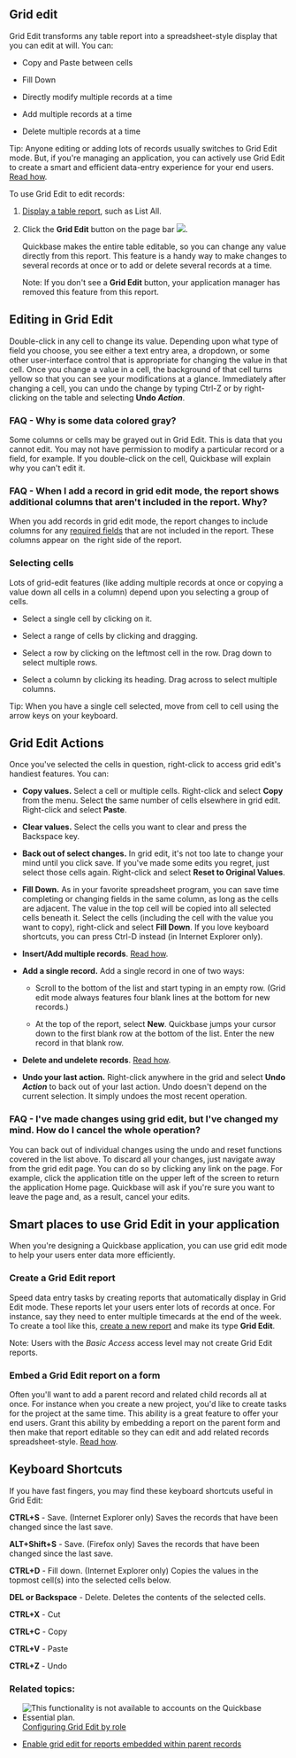 ## Grid edit

Grid Edit transforms any table report into a spreadsheet-style display that you can edit at will. You can:

-   Copy and Paste between cells
    
-   Fill Down
    
-   Directly modify multiple records at a time
    
-   Add multiple records at a time
    
-   Delete multiple records at a time
    

Tip: Anyone editing or adding lots of records usually switches to Grid Edit mode. But, if you're managing an application, you can actively use Grid Edit to create a smart and efficient data-entry experience for your end users. [Read how](https://helpv2.quickbase.com/hc/en-us/articles/4570328849812-Grid-edit#grideditreports).

To use Grid Edit to edit records:

1.  [Display a table report](https://helpv2.quickbase.com/hc/en-us/articles/4570317119252-Displaying-a-report-), such as List All.
    
2.  Click the **Grid Edit** button on the page bar ![](https://helpv2.quickbase.com/hc/article_attachments/31640522232852).
    
    Quickbase makes the entire table editable, so you can change any value directly from this report. This feature is a handy way to make changes to several records at once or to add or delete several records at a time.
    
    Note: If you don't see a **Grid Edit** button, your application manager has removed this feature from this report.
    

## Editing in Grid Edit

Double-click in any cell to change its value. Depending upon what type of field you choose, you see either a text entry area, a dropdown, or some other user-interface control that is appropriate for changing the value in that cell. Once you change a value in a cell, the background of that cell turns yellow so that you can see your modifications at a glance. Immediately after changing a cell, you can undo the change by typing Ctrl-Z or by right-clicking on the table and selecting **Undo _Action_**.

### FAQ - Why is some data colored gray?

Some columns or cells may be grayed out in Grid Edit. This is data that you cannot edit. You may not have permission to modify a particular record or a field, for example. If you double-click on the cell, Quickbase will explain why you can't edit it.

### FAQ - When I add a record in grid edit mode, the report shows additional columns that aren't included in the report. Why?

When you add records in grid edit mode, the report changes to include columns for any [required fields](https://helpv2.quickbase.com/hc/en-us/articles/4570324988692-Making-fields-required-) that are not included in the report. These columns appear on  the right side of the report.

### Selecting cells

Lots of grid-edit features (like adding multiple records at once or copying a value down all cells in a column) depend upon you selecting a group of cells.

-   Select a single cell by clicking on it.
    
-   Select a range of cells by clicking and dragging.
    
-   Select a row by clicking on the leftmost cell in the row. Drag down to select multiple rows.
    
-   Select a column by clicking its heading. Drag across to select multiple columns.
    

Tip: When you have a single cell selected, move from cell to cell using the arrow keys on your keyboard.

## Grid Edit Actions

Once you've selected the cells in question, right-click to access grid edit's handiest features. You can:

-   **Copy values.** Select a cell or multiple cells. Right-click and select **Copy** from the menu. Select the same number of cells elsewhere in grid edit. Right-click and select **Paste**.
    
-   **Clear values.** Select the cells you want to clear and press the Backspace key.
    
-   **Back out of select changes.** In grid edit, it's not too late to change your mind until you click save. If you've made some edits you regret, just select those cells again. Right-click and select **Reset to Original Values**.
    
-   **Fill Down.** As in your favorite spreadsheet program, you can save time completing or changing fields in the same column, as long as the cells are adjacent. The value in the top cell will be copied into all selected cells beneath it. Select the cells (including the cell with the value you want to copy), right-click and select **Fill Down**. If you love keyboard shortcuts, you can press Ctrl-D instead (in Internet Explorer only).
    
-   **Insert/Add multiple records**. [Read how](https://helpv2.quickbase.com/hc/en-us/articles/4570342429204-Add-Multiple-Records-at-Once-).
    
-   **Add a single record.** Add a single record in one of two ways:
    
    -   Scroll to the bottom of the list and start typing in an empty row. (Grid edit mode always features four blank lines at the bottom for new records.)
        
    -   At the top of the report, select **New**. Quickbase jumps your cursor down to the first blank row at the bottom of the list. Enter the new record in that blank row.
        
    
-   **Delete and undelete records**. [Read how](https://helpv2.quickbase.com/hc/en-us/articles/4570366549524-Delete-Multiple-Records-).
    
-   **Undo your last action.** Right-click anywhere in the grid and select **Undo _Action_** to back out of your last action. Undo doesn't depend on the current selection. It simply undoes the most recent operation.
    

### FAQ - I've made changes using grid edit, but I've changed my mind. How do I cancel the whole operation?

You can back out of individual changes using the undo and reset functions covered in the list above. To discard all your changes, just navigate away from the grid edit page. You can do so by clicking any link on the page. For example, click the application title on the upper left of the screen to return the application Home page. Quickbase will ask if you're sure you want to leave the page and, as a result, cancel your edits.

## Smart places to use Grid Edit in your application

When you're designing a Quickbase application, you can use grid edit mode to help your users enter data more efficiently.

### Create a Grid Edit report

Speed data entry tasks by creating reports that automatically display in Grid Edit mode. These reports let your users enter lots of records at once. For instance, say they need to enter multiple timecards at the end of the week. To create a tool like this, [create a new report](https://helpv2.quickbase.com/hc/en-us/articles/4570327815572-Create-a-new-report-) and make its type **Grid Edit**.

Note: Users with the _Basic Access_ access level may not create Grid Edit reports.

### Embed a Grid Edit report on a form

Often you'll want to add a parent record and related child records all at once. For instance when you create a new project, you'd like to create tasks for the project at the same time. This ability is a great feature to offer your end users. Grant this ability by embedding a report on the parent form and then make that report editable so they can edit and add related records spreadsheet-style. [Read how](https://helpv2.quickbase.com/hc/en-us/articles/4570378411412-Embedding-a-report-in-a-form-).

## Keyboard Shortcuts

If you have fast fingers, you may find these keyboard shortcuts useful in Grid Edit:

**CTRL+S** - Save. (Internet Explorer only) Saves the records that have been changed since the last save.

**ALT+Shift+S** - Save. (Firefox only) Saves the records that have been changed since the last save.

**CTRL+D** - Fill down. (Internet Explorer only) Copies the values in the topmost cell(s) into the selected cells below.

**DEL or Backspace** - Delete. Deletes the contents of the selected cells.

**CTRL+X** - Cut

**CTRL+C** - Copy

**CTRL+V** - Paste

**CTRL+Z** - Undo

### Related topics:

-   ![](https://helpv2.quickbase.com/hc/article_attachments/31640522253588 "This functionality  is not available to accounts on the Quickbase Essential plan.")[Configuring Grid Edit by role](https://helpv2.quickbase.com/hc/en-us/articles/4570365839124-Configure-Grid-Edit-)
    
-   [Enable grid edit for reports embedded within parent records](https://helpv2.quickbase.com/hc/en-us/articles/4570269916692-Edit-records-across-multiple-tables-from-a-single-form-)